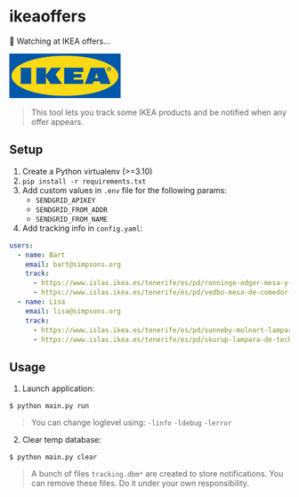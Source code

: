 # ikeaoffers

👀 Watching at IKEA offers...

![Logo Ikea](./ikea_logo.svg)

> This tool lets you track some IKEA products and be notified when any offer appears.

## Setup

1. Create a Python virtualenv (>=3.10)
2. `pip install -r requirements.txt`
3. Add custom values in `.env` file for the following params:
   - `SENDGRID_APIKEY`
   - `SENDGRID_FROM_ADDR`
   - `SENDGRID_FROM_NAME`
4. Add tracking info in `config.yaml`:

```yaml
users:
  - name: Bart
    email: bart@simpsons.org
    track:
      - https://www.islas.ikea.es/tenerife/es/pd/ronninge-odger-mesa-y-4-sillas-antracita-spr-09429059
      - https://www.islas.ikea.es/tenerife/es/pd/vedbo-mesa-de-comedor-160cm-de-longitud-blanco-art-10417456
  - name: Lisa
    email: lisa@simpsons.org
    track:
      - https://www.islas.ikea.es/tenerife/es/pd/sunneby-molnart-lampara-techo-bombilla-spr-09491225
      - https://www.islas.ikea.es/tenerife/es/pd/skurup-lampara-de-techo-turquesa-art-20508106
```

## Usage

1. Launch application:

```console
$ python main.py run
```

> You can change loglevel using: `-linfo` `-ldebug` `-lerror`

2. Clear temp database:

```console
$ python main.py clear
```

> A bunch of files `tracking.dbm*` are created to store notifications. You can remove these files. Do it under your own responsibility.
